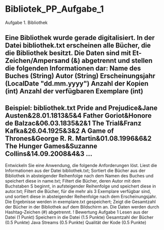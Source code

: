 # Bibliotek_PP_Aufgabe_1
Aufgabe 1. Bibliothek

Eine Bibliothek wurde gerade digitalisiert. In der Datei bibliothek.txt erscheinen alle Bücher, die die Bibliothek besitzt. Die Daten sind mit Et-Zeichen/Ampersand (&) abgetrennt und stellen die folgenden Informationen dar:
Name des Buches (String)
Autor (String) 
Erscheinungsjahr (LocalDate "dd.mm.yyyy")
Anzahl der Kopien (int)
Anzahl der verfügbaren Exemplare (int)
---------------------------------------------------------------------------------------------------------------------------
Beispiel:
bibliothek.txt
Pride and Prejudice&Jane Austen&28.01.1813&5&4
Father Goriot&Honore de Balzac&06.03.1835&2&1
The Trial&Franz Kafka&26.04.1925&3&2
A Game of Thrones&George R. R. Martin&01.08.1996&6&2
The Hunger Games&Suzanne Collins&14.09.2008&4&3
...
---------------------------------------------------------------------------------------------------------------------------

Entwickeln Sie eine Anwendung, die folgende Anforderungen löst. 
Liest die Informationen aus der Datei bibliothek.txt;
Sortiert die Bücher aus der Bibliothek in absteigender Reihenfolge nach dem Namen des Buches und speichert diese in name.txt;
Filtert die Bücher, deren Autor mit dem Buchstaben S beginnt, in aufsteigender Reihenfolge und speichert diese in autor.txt;
Filtert die Bücher, für die mehr als 3 Exemplare verfügbar sind, und sortiert diese in absteigender Reihenfolge nach dem Erscheinungsjahr. Die Ergebnisse werden in exemplare.txt gespeichert;
Zeigt die Gesamtzahl der Bücher in der Bibliothek auf dem Bildschirm an. 
Die Daten werden durch Hashtag-Zeichen (#) abgetrennt.
! Bewertung Aufgabe 1
Lesen aus der Datei (1 Punkt)
Speichern in die Datei (1.5 Punkte)
Gesamtzahl der Bücher (0.5 Punkte)
Java Streams (0.5 Punkte)
Qualität der Kode (0.5 Punkte)
